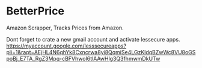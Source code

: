 # BetterPrice
Amazon Scrapper, Tracks Prices from Amazon.

Dont forget to crate a new gmail account and activate lessecure apps.
https://myaccount.google.com/lesssecureapps?pli=1&rapt=AEjHL4N6qhYk8Cxncrwa8yi8QqmiSe4LGzKldqBZwWc8VU8oGSpoBj_E7TA_RgZ3Mpq-cBFVhwoI6tlAAwHlg3Q3fhmwmDkUTw
